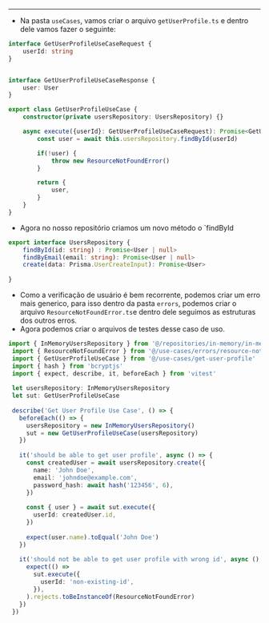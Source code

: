 ___
- Na pasta `useCases`, vamos criar o arquivo `getUserProfile.ts` e dentro dele vamos fazer o seguinte:
```ts
interface GetUserProfileUseCaseRequest {
	userId: string
}


interface GetUserProfileUseCaseResponse {
	user: User
}

export class GetUserProfileUseCase {
	constructor(private usersRepository: UsersRepository) {}

	async execute({userId}: GetUserProfileUseCaseRequest): Promise<GetUserProfileUseCaseResponse> {
		const user = await this.usersRepository.findById(userId)

		if(!user) {
			throw new ResourceNotFoundError()
		}

		return {
			user,
		}
	}
}
```
- Agora no nosso repositório criamos um novo método o `findById
```ts
export interface UsersRepository {
	findById(id: string) : Promise<User | null>
	findByEmail(email: string): Promise<User | null>
	create(data: Prisma.UserCreateInput): Promise<User>
	
}
```
- Como a verificação de usuário é bem recorrente, podemos criar um erro mais generico, para isso dentro da pasta `errors`, podemos criar o arquivo `ResourceNotFoundError.ts`e dentro dele seguimos as estruturas dos outros erros.
- Agora podemos criar o arquivos de testes desse caso de uso.
```ts
import { InMemoryUsersRepository } from '@/repositories/in-memory/in-memory-users-repository'
 import { ResourceNotFoundError } from '@/use-cases/errors/resource-not-found-error'
 import { GetUserProfileUseCase } from '@/use-cases/get-user-profile'
 import { hash } from 'bcryptjs'
 import { expect, describe, it, beforeEach } from 'vitest'
 
 let usersRepository: InMemoryUsersRepository
 let sut: GetUserProfileUseCase
 
 describe('Get User Profile Use Case', () => {
   beforeEach(() => {
     usersRepository = new InMemoryUsersRepository()
     sut = new GetUserProfileUseCase(usersRepository)
   })
 
   it('should be able to get user profile', async () => {
     const createdUser = await usersRepository.create({
       name: 'John Doe',
       email: 'johndoe@example.com',
       password_hash: await hash('123456', 6),
     })
 
     const { user } = await sut.execute({
       userId: createdUser.id,
     })
 
     expect(user.name).toEqual('John Doe')
   })
 
   it('should not be able to get user profile with wrong id', async () => {
     expect(() =>
       sut.execute({
         userId: 'non-existing-id',
       }),
     ).rejects.toBeInstanceOf(ResourceNotFoundError)
   })
 })
```
